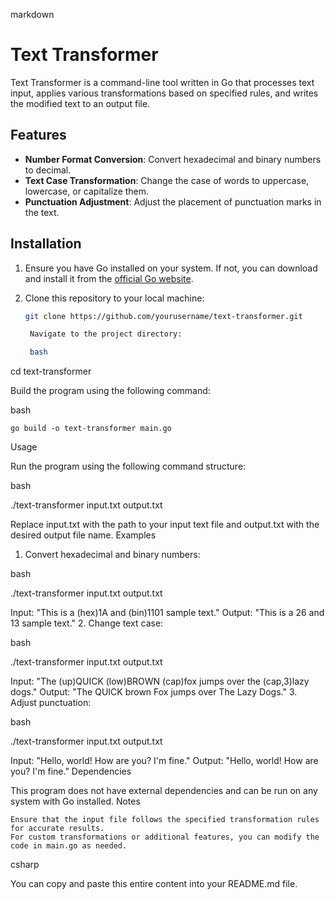 markdown

# Text Transformer

Text Transformer is a command-line tool written in Go that processes text input, applies various transformations based on specified rules, and writes the modified text to an output file.

## Features

- **Number Format Conversion**: Convert hexadecimal and binary numbers to decimal.
- **Text Case Transformation**: Change the case of words to uppercase, lowercase, or capitalize them.
- **Punctuation Adjustment**: Adjust the placement of punctuation marks in the text.

## Installation

1. Ensure you have Go installed on your system. If not, you can download and install it from the [official Go website](https://golang.org/).

2. Clone this repository to your local machine:
   ```bash
   git clone https://github.com/yourusername/text-transformer.git

    Navigate to the project directory:

    bash

cd text-transformer

Build the program using the following command:

bash

    go build -o text-transformer main.go

Usage

Run the program using the following command structure:

bash

./text-transformer input.txt output.txt

Replace input.txt with the path to your input text file and output.txt with the desired output file name.
Examples
1. Convert hexadecimal and binary numbers:

bash

./text-transformer input.txt output.txt

Input: "This is a (hex)1A and (bin)1101 sample text."
Output: "This is a 26 and 13 sample text."
2. Change text case:

bash

./text-transformer input.txt output.txt

Input: "The (up)QUICK (low)BROWN (cap)fox jumps over the (cap,3)lazy dogs."
Output: "The QUICK brown Fox jumps over The Lazy Dogs."
3. Adjust punctuation:

bash

./text-transformer input.txt output.txt

Input: "Hello, world! How are you? I'm fine."
Output: "Hello, world! How are you? I'm fine."
Dependencies

This program does not have external dependencies and can be run on any system with Go installed.
Notes

    Ensure that the input file follows the specified transformation rules for accurate results.
    For custom transformations or additional features, you can modify the code in main.go as needed.

csharp


You can copy and paste this entire content into your README.md file.